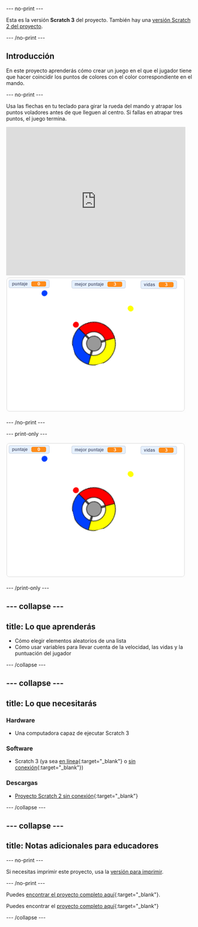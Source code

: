 --- no-print ---

Esta es la versión **Scratch 3** del proyecto. También hay una [versión Scratch 2 del proyecto](https://projects.raspberrypi.org/es-LA/projects/catch-the-dots-scratch2).

--- /no-print ---

## Introducción

En este proyecto aprenderás cómo crear un juego en el que el jugador tiene que hacer coincidir los puntos de colores con el color correspondiente en el mando.

--- no-print ---

Usa las flechas en tu teclado para girar la rueda del mando y atrapar los puntos voladores antes de que lleguen al centro. Si fallas en atrapar tres puntos, el juego termina.

<div class="scratch-preview">
  <iframe allowtransparency="true" width="485" height="402" src="https://scratch.mit.edu/projects/embed/414804789/?autostart=false" frameborder="0" scrolling="no"></iframe>
  <img src="images/dots-final.png">
</div>

--- /no-print ---

--- print-only ---

![Captura de pantalla de puntos](images/dots-final.png)

--- /print-only ---

--- collapse ---
---
title: Lo que aprenderás
---

+ Cómo elegir elementos aleatorios de una lista
+ Cómo usar variables para llevar cuenta de la velocidad, las vidas y la puntuación del jugador

--- /collapse ---

--- collapse ---
---
title: Lo que necesitarás
---

### Hardware

+ Una computadora capaz de ejecutar Scratch 3

### Software

+ Scratch 3 (ya sea [en línea](https://rpf.io/scratchon){:target="_blank"} o [sin conexión](https://rpf.io/scratchoff){:target="_blank"})

### Descargas

+ [Proyecto Scratch 2 sin conexión](https://rpf.io/p/es-LA/catch-the-dots-go){:target="_blank"}

--- /collapse ---

--- collapse ---
---
title: Notas adicionales para educadores
---

--- no-print ---

Si necesitas imprimir este proyecto, usa la [versión para imprimir](https://projects.raspberrypi.org/es-LA/projects/catch-the-dots/print).

--- /no-print ---

Puedes [encontrar el proyecto completo aquí](https://rpf.io/p/es-LA/catch-the-dots-get){:target="_blank"}.

Puedes encontrar el [proyecto completo aquí](https://scratch.mit.edu/projects/252923761/#editor){:target="_blank"}

--- /collapse ---